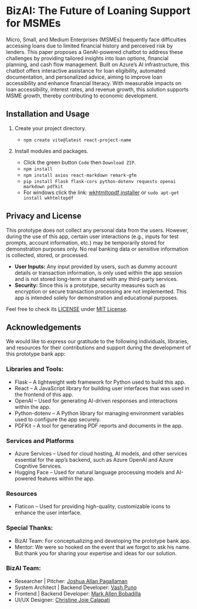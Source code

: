 # BizAI: The Future of Loaning Support for MSMEs

Micro, Small, and Medium Enterprises (MSMEs) frequently face difficulties accessing loans due to limited financial history and perceived risk by lenders. This paper proposes a GenAI-powered chatbot to address these challenges by providing tailored insights into loan options, financial planning, and cash flow management. Built on Azure’s AI infrastructure, this chatbot offers interactive assistance for loan eligibility, automated documentation, and personalized advice, aiming to improve loan accessibility and enhance financial literacy. With measurable impacts on loan accessibility, interest rates, and revenue growth, this solution supports MSME growth, thereby contributing to economic development.

## Installation and Usage

1. Create your project directory.
    
    - ```npm create vite@latest react-project-name```
  
2. Install modules and packages.

   - Click the green button ```Code``` then ```Download ZIP```.
   - ```npm install```
   - ```npm install axios react-markdown remark-gfm```
   - ```pip install Flask flask-cors python-dotenv requests openai markdown pdfkit```
   - For windows click the link: [wkhtmltopdf installer](https://wkhtmltopdf.org/downloads.html) or ```sudo apt-get install wkhtmltopdf```

## Privacy and License

This prototype does not collect any personal data from the users. However, during the use of this app, certain user interactions (e.g., inputs for test prompts, account information, etc.) may be temporarily stored for demonstration purposes only. No real banking data or sensitive information is collected, stored, or processed.

- __User Inputs:__ Any input provided by users, such as dummy account details or transaction information, is only used within the app session and is not stored long-term or shared with any third-party services.
- __Security:__ Since this is a prototype, security measures such as encryption or secure transaction processing are not implemented. This app is intended solely for demonstration and educational purposes.

Feel free to check its [LICENSE](https://github.com/mgachiee/BizAI/blob/main/LICENSE) under [MIT License](https://choosealicense.com/licenses/mit/).

## Acknowledgements

We would like to express our gratitude to the following individuals, libraries, and resources for their contributions and support during the development of this prototype bank app:

### Libraries and Tools:

- Flask – A lightweight web framework for Python used to build this app.
- React – A JavaScript library for building user interfaces that was used in the frontend of this app.
- OpenAI – Used for generating AI-driven responses and interactions within the app.
- Python-dotenv – A Python library for managing environment variables used to configure the app securely.
- PDFKit – A tool for generating PDF reports and documents in the app.

### Services and Platforms
- Azure Services – Used for cloud hosting, AI models, and other services essential for the app’s backend, such as Azure OpenAI and Azure Cognitive Services.
- Hugging Face – Used for natural language processing models and AI-powered features within the app.

### Resources
- Flaticon – Used for providing high-quality, customizable icons to enhance the user interface.

### Special Thanks:

- BizAI Team:  For conceptualizing and developing the prototype bank app.
- Mentor: We were so hooked on the event that we forgot to ask his name. But thank you for sharing your expertise and ideas for our solution.

### BizAI Team:

- Researcher | Pitcher: [Joshua Allan Pagallaman](https://www.linkedin.com/in/joshuapagallaman/)
- System Architect | Backend Developer: [Vash Puno](https://www.linkedin.com/in/vash-puno/)
- Frontend | Backend Developer: [Mark Allen Bobadilla](https://www.linkedin.com/in/markallenbobadilla/)
- UI/UX Designer: [Christine Joie Calapati](https://www.linkedin.com/in/christinejoie/)
